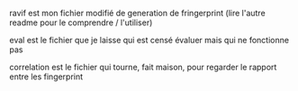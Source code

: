 ravif est mon fichier modifié de generation de fringerprint (lire l'autre readme pour le comprendre / l'utiliser)

eval est le fichier que je laisse qui est censé évaluer mais qui ne fonctionne pas 

correlation est le fichier qui tourne, fait maison, pour regarder le rapport entre les fingerprint 

